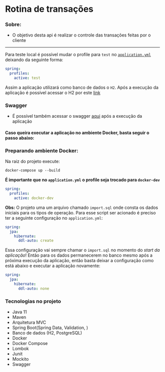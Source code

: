 # Rotina de transações

### Sobre: 
* O objetivo desta api é realizar o controle das transações feitas por o cliente
----

Para teste local é possível mudar o profile para `test` no [`application.yml`](https://github.com/lucasbarrossantos/account/blob/main/src/main/resources/application.yml)
deixando da seguinte forma:

```yaml
spring:
  profiles:
    active: test
```

Assim a aplicação utilizará como banco de dados o `H2`. Após a execução da aplicação é possível acessar o H2 por este [link](http://localhost:8080/api/h2)

### Swagger
- É possível também acessar o swagger [aqui](http://localhost:8080/api/swagger-ui/#/) após a execução da aplicação

#### Caso queira executar a aplicação no ambiente Docker, basta seguir o passo abaixo:

### Preparando ambiente Docker:

Na raiz do projeto execute: </p>
```dockerfile
docker-compose up --build
```
__É importante que no `application.yml` o profile seja trocado para `docker-dev`__

```yaml
spring:
  profiles:
    active: docker-dev
```

**Obs:** O projeto uma um arquivo chamado `import.sql` onde consta os dados iniciais para os tipos de operação. 
Para esse script ser acionado é preciso ter a seguinte configuração no `application.yml`:
``` yaml
spring:
  jpa:
    hibernate:
      ddl-auto: create
```
Essa configuração vai sempre chamar o `import.sql` no momento do _start da aplicação_! Então para os dados permanecerem
no banco mesmo após a próxima execução da aplicação, então basta deixar a configuração como está abaixo e executar a 
aplicação novamente:
``` yaml
spring:
  jpa:
    hibernate:
      ddl-auto: none
```

### Tecnologias no projeto

- Java 11
- Maven
- Arquitetura MVC
- Spring Boot(Spring Data, Validation, )
- Banco de dados (H2, PostgreSQL)
- Docker
- Docker Compose
- Lombok
- Junit
- Mockito
- Swagger